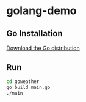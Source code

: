 # golang-demo

## Go Installation

[Download the Go distribution](https://golang.org/doc/install)

## Run

```sh
cd goweather
go build main.go
./main
```
